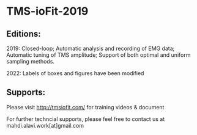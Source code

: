 # TMS-ioFit-2019

## Editions:

2019: Closed-loop; Automatic analysis and recording of EMG data; Automatic tuning of TMS amplitude; Support of both optimal and uniform sampling methods.

2022: Labels of boxes and figures have been modified


## Supports: 

Please visit http://tmsiofit.com/ for training videos & document

For further techncial supports, please feel free to contact us at mahdi.alavi.work[at]gmail.com

  
